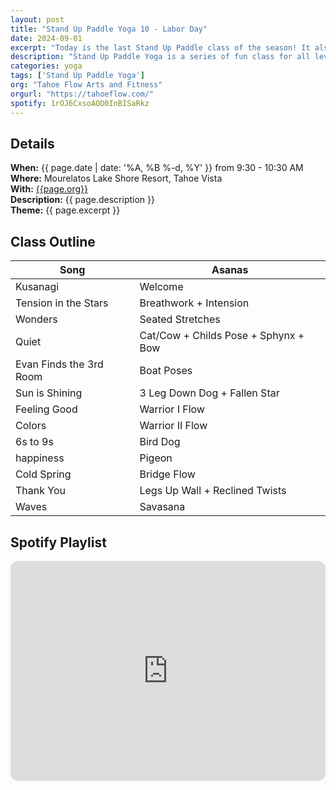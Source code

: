 ```yaml
---
layout: post
title: "Stand Up Paddle Yoga 10 - Labor Day"
date: 2024-09-01
excerpt: "Today is the last Stand Up Paddle class of the season! It also happens to be Labor Day, so the class honors those two milestones if you will."
description: "Stand Up Paddle Yoga is a series of fun class for all levels with flowing poses and breathwork to build stability, flexibility, and mindfulness. These classes will follow an arc of opening awareness, warm-up stretch, standing poses, balancing poses, inversions, grounding poses, relaxation, and a cold plunge."
categories: yoga
tags: ['Stand Up Paddle Yoga']
org: "Tahoe Flow Arts and Fitness"
orgurl: "https://tahoeflow.com/"
spotify: 1rOJ6CxsoAOD0InBISaRkz
---
```


## Details

**When:** {{ page.date | date: '%A, %B %-d, %Y' }} from 9:30 - 10:30 AM    
**Where:** Mourelatos Lake Shore Resort, Tahoe Vista     
**With:** [{{page.org}}]({{page.orgurl}})      
**Description:** {{ page.description }}          
**Theme:** {{ page.excerpt }}         

## Class Outline

Song | Asanas   
---- | ----
Kusanagi | Welcome 
Tension in the Stars |  Breathwork + Intension
Wonders | Seated Stretches
Quiet |  Cat/Cow + Childs Pose + Sphynx + Bow 
Evan Finds the 3rd Room | Boat Poses 
Sun is Shining | 3 Leg Down Dog + Fallen Star
Feeling Good | Warrior I Flow
Colors | Warrior II Flow 
6s to 9s | Bird Dog 
happiness | Pigeon
Cold Spring | Bridge Flow
Thank You | Legs Up Wall + Reclined Twists
Waves | Savasana


## Spotify Playlist

<iframe style="border-radius:12px" src="https://open.spotify.com/embed/playlist/{{ page.spotify }}?utm_source=generator" width="100%" height="352" frameBorder="0" allowfullscreen="" allow="autoplay; clipboard-write; encrypted-media; fullscreen; picture-in-picture" loading="lazy"></iframe>  



